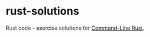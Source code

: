 # rust-solutions
Rust code - exercise solutions for [Command-Line Rust](https://learning.oreilly.com/library/view/command-line-rust/9781098109424/).
